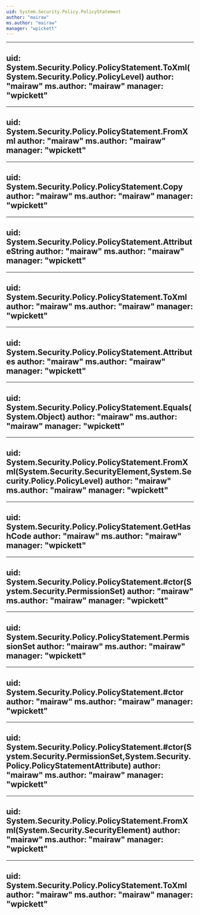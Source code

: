 ```yaml
---
uid: System.Security.Policy.PolicyStatement
author: "mairaw"
ms.author: "mairaw"
manager: "wpickett"
---
```


---
uid: System.Security.Policy.PolicyStatement.ToXml(System.Security.Policy.PolicyLevel)
author: "mairaw"
ms.author: "mairaw"
manager: "wpickett"
---

---
uid: System.Security.Policy.PolicyStatement.FromXml
author: "mairaw"
ms.author: "mairaw"
manager: "wpickett"
---

---
uid: System.Security.Policy.PolicyStatement.Copy
author: "mairaw"
ms.author: "mairaw"
manager: "wpickett"
---

---
uid: System.Security.Policy.PolicyStatement.AttributeString
author: "mairaw"
ms.author: "mairaw"
manager: "wpickett"
---

---
uid: System.Security.Policy.PolicyStatement.ToXml
author: "mairaw"
ms.author: "mairaw"
manager: "wpickett"
---

---
uid: System.Security.Policy.PolicyStatement.Attributes
author: "mairaw"
ms.author: "mairaw"
manager: "wpickett"
---

---
uid: System.Security.Policy.PolicyStatement.Equals(System.Object)
author: "mairaw"
ms.author: "mairaw"
manager: "wpickett"
---

---
uid: System.Security.Policy.PolicyStatement.FromXml(System.Security.SecurityElement,System.Security.Policy.PolicyLevel)
author: "mairaw"
ms.author: "mairaw"
manager: "wpickett"
---

---
uid: System.Security.Policy.PolicyStatement.GetHashCode
author: "mairaw"
ms.author: "mairaw"
manager: "wpickett"
---

---
uid: System.Security.Policy.PolicyStatement.#ctor(System.Security.PermissionSet)
author: "mairaw"
ms.author: "mairaw"
manager: "wpickett"
---

---
uid: System.Security.Policy.PolicyStatement.PermissionSet
author: "mairaw"
ms.author: "mairaw"
manager: "wpickett"
---

---
uid: System.Security.Policy.PolicyStatement.#ctor
author: "mairaw"
ms.author: "mairaw"
manager: "wpickett"
---

---
uid: System.Security.Policy.PolicyStatement.#ctor(System.Security.PermissionSet,System.Security.Policy.PolicyStatementAttribute)
author: "mairaw"
ms.author: "mairaw"
manager: "wpickett"
---

---
uid: System.Security.Policy.PolicyStatement.FromXml(System.Security.SecurityElement)
author: "mairaw"
ms.author: "mairaw"
manager: "wpickett"
---

---
uid: System.Security.Policy.PolicyStatement.ToXml
author: "mairaw"
ms.author: "mairaw"
manager: "wpickett"
---
